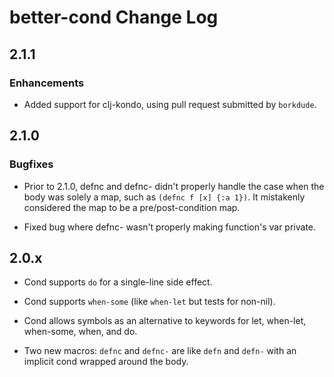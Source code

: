 # better-cond Change Log

## 2.1.1

### Enhancements

* Added support for clj-kondo, using pull request submitted by `borkdude`.

## 2.1.0

### Bugfixes

* Prior to 2.1.0, defnc and defnc- didn't properly handle the case when the body was solely a map, such as `(defnc f [x] {:a 1})`. It mistakenly considered the map to be a pre/post-condition map.

* Fixed bug where defnc- wasn't properly making function's var private.

## 2.0.x

* Cond supports `do` for a single-line side effect.

* Cond supports `when-some` (like `when-let` but tests for non-nil).

* Cond allows symbols as an alternative to keywords for let, when-let, when-some, when, and do.

* Two new macros: `defnc` and `defnc-` are like `defn` and `defn-` with an implicit cond wrapped around the body.
